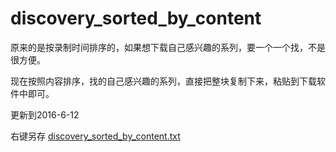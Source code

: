 # discovery_sorted_by_content
原来的是按录制时间排序的，如果想下载自己感兴趣的系列，要一个一个找，不是很方便。

现在按照内容排序，找的自己感兴趣的系列，直接把整块复制下来，粘贴到下载软件中即可。

更新到2016-6-12

右键另存 [discovery_sorted_by_content.txt](/discovery_sorted_by_content.txt?raw=true)

